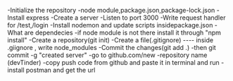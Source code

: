 -Initialize the repository
-node module,package.json,package-lock.json
-Install express
-Create a server
-Listen to port 3000
-Write request handler for /test,/login
-Install nodemon and update scripts insidepackage.json
-What are dependecies
-if node module is not there install it through "npm install"
-Create a repository(git init)
-Create a file(.gitignore)
---- inside .giignore , write node_modules
-Commit the changes(git add .)
-then git commit -g "created server"
-go to github.com/new
-repository name (devTinder)
-copy push code from github and paste it in terminal and run
-install postman and get the url
